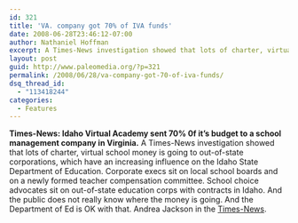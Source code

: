 ```yaml
---
id: 321
title: 'VA. company got 70% of IVA funds'
date: 2008-06-28T23:46:12-07:00
author: Nathaniel Hoffman
excerpt: A Times-News investigation showed that lots of charter, virtual school money is going to out-of-state corporations, which have an increasing influence on the Idaho State Department of Education...
layout: post
guid: http://www.paleomedia.org/?p=321
permalink: /2008/06/28/va-company-got-70-of-iva-funds/
dsq_thread_id:
  - "113418244"
categories:
  - Features
---
```

**Times-News: Idaho Virtual Academy sent 70% 0f it&#8217;s budget to a school management company in Virginia.** A Times-News investigation showed that lots of charter, virtual school money is going to out-of-state corporations, which have an increasing influence on the Idaho State Department of Education. Corporate execs sit on local school boards and on a newly formed teacher compensation committee. School choice advocates sit on out-of-state education corps with contracts in Idaho. And the public does not really know where the money is going. And the Department of Ed is OK with that. Andrea Jackson in the [Times-News](http://www.magicvalley.com/articles/2008/06/29/news/local_state/139463.txt).
